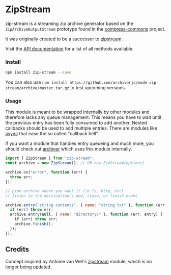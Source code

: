 # ZipStream

zip-stream is a streaming zip archive generator based on the `ZipArchiveOutputStream` prototype found in the [compress-commons](https://www.npmjs.org/package/compress-commons) project.

It was originally created to be a successor to [zipstream](https://npmjs.org/package/zipstream).

Visit the [API documentation](http://archiverjs.com/zip-stream) for a list of all methods available.

### Install

```bash
npm install zip-stream --save
```

You can also use `npm install https://github.com/archiverjs/node-zip-stream/archive/master.tar.gz` to test upcoming versions.

### Usage

This module is meant to be wrapped internally by other modules and therefore lacks any queue management. This means you have to wait until the previous entry has been fully consumed to add another. Nested callbacks should be used to add multiple entries. There are modules like [async](https://npmjs.org/package/async) that ease the so called "callback hell".

If you want a module that handles entry queueing and much more, you should check out [archiver](https://npmjs.org/package/archiver) which uses this module internally.

```js
import { ZipStream } from "zip-stream":
const archive = new ZipStream(); // OR new ZipStream(options)

archive.on("error", function (err) {
  throw err;
});

// pipe archive where you want it (ie fs, http, etc)
// listen to the destination's end, close, or finish event

archive.entry("string contents", { name: "string.txt" }, function (err, entry) {
  if (err) throw err;
  archive.entry(null, { name: "directory/" }, function (err, entry) {
    if (err) throw err;
    archive.finish();
  });
});
```

## Credits

Concept inspired by Antoine van Wel's [zipstream](https://npmjs.org/package/zipstream) module, which is no longer being updated.

